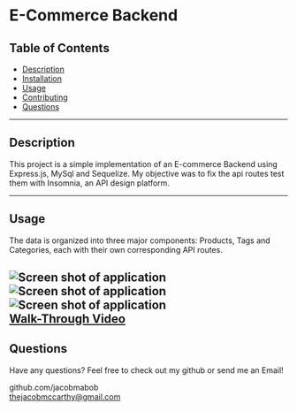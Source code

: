 

  # E-Commerce Backend


  ## Table of Contents
  
  - [Description](#description)
  - [Installation](#installation)
  - [Usage](#usage)
  - [Contributing](#contributing)
  - [Questions](#questions)

  ---

  ## Description

  This project is a simple implementation of an E-commerce Backend using Express.js, MySql and Sequelize. My objective was to fix the api routes test them with Insomnia, an API design platform. 

  ---

  ## Usage
  The data is organized into three major components: Products, Tags and Categories, each with their own corresponding API routes. 

 

  ![Screen shot of application](reference/images/Screenshot(1).png)
  ![Screen shot of application](reference/images/Screenshot(2).png)
  ![Screen shot of application](reference/images/Screenshot(3).png)
  <br>
  [Walk-Through Video](https://watch.screencastify.com/v/nGxuTEPqNmakX2EQxdVY)
  ---

  

  ## Questions
  Have any questions? Feel free to check out my github or send me an Email!

  github.com/jacobmabob <br>
  thejacobmccarthy@gmail.com